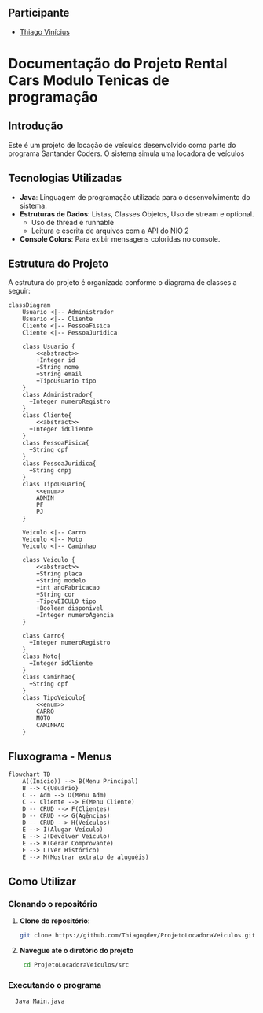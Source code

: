 
## Participante
- [Thiago Vinícius](https://github.com/Thiagoqdev)


# Documentação do Projeto Rental Cars Modulo Tenicas de programação 

## Introdução

Este é um projeto de locação de veículos desenvolvido como parte do programa Santander Coders.
O sistema simula uma locadora de veículos


## Tecnologias Utilizadas

- **Java**: Linguagem de programação utilizada para o desenvolvimento do sistema.
- **Estruturas de Dados**: Listas, Classes Objetos, Uso de stream e optional.
  - Uso de thread e runnable 
  - Leitura e escrita de arquivos com a API do NIO 2
- **Console Colors**: Para exibir mensagens coloridas no console.

## Estrutura do Projeto

A estrutura do projeto é organizada conforme o diagrama de classes a seguir:

```mermaid
classDiagram
    Usuario <|-- Administrador
    Usuario <|-- Cliente
    Cliente <|-- PessoaFisica
    Cliente <|-- PessoaJuridica
    
    class Usuario {
        <<abstract>>
        +Integer id
        +String nome
        +String email
        +TipoUsuario tipo
    }
    class Administrador{
      +Integer numeroRegistro
    }
    class Cliente{
        <<abstract>>
      +Integer idCliente
    }
    class PessoaFisica{
      +String cpf
    }
    class PessoaJuridica{
      +String cnpj
    }
    class TipoUsuario{
        <<enum>>
        ADMIN
        PF
        PJ
    }

    Veiculo <|-- Carro
    Veiculo <|-- Moto
    Veiculo <|-- Caminhao
    
    class Veiculo {
        <<abstract>>
        +String placa
        +String modelo
        +int anoFabricacao
        +String cor
        +TipovEICULO tipo
        +Boolean disponivel
        +Integer numeroAgencia
    }
    
    class Carro{
      +Integer numeroRegistro
    }
    class Moto{
      +Integer idCliente
    }
    class Caminhao{
      +String cpf
    }
    class TipoVeiculo{
        <<enum>>
        CARRO
        MOTO
        CAMINHAO
    }
```
## Fluxograma - Menus
```mermaid    
flowchart TD
    A((Início)) --> B(Menu Principal)
    B --> C{Usuário}
    C -- Adm --> D(Menu Adm)
    C -- Cliente --> E(Menu Cliente)
    D -- CRUD --> F(Clientes)
    D -- CRUD --> G(Agências)
    D -- CRUD --> H(Veículos)
    E --> I(Alugar Veículo)
    E --> J(Devolver Veículo)
    E --> K(Gerar Comprovante)
    E --> L(Ver Histórico)
    E --> M(Mostrar extrato de aluguéis)

```

## Como Utilizar

### Clonando o repositório

1. **Clone do repositório**:
    ```bash
   git clone https://github.com/Thiagoqdev/ProjetoLocadoraVeiculos.git
   ```
2. **Navegue até o diretório do projeto**
   ```bash 
    cd ProjetoLocadoraVeiculos/src

### Executando o programa

```bash
  Java Main.java
```


